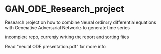 # GAN_ODE_Research_project
Research project on how to combine Neural ordinary differential equations with Generative Adversarial Networks to generate time series

Incomplete repo, currently writing the report and sorting files

Read "neural ODE presentation.pdf" for more info
